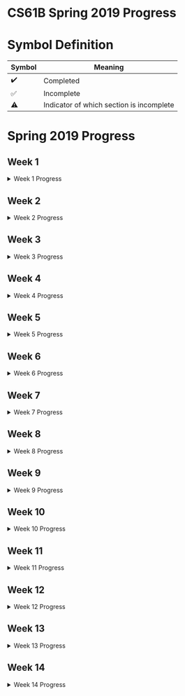 # CS61B Spring 2019 Progress

# Symbol Definition

| Symbol             | Meaning                                                 |
| ------------------ | ------------------------------------------------------- |
| :heavy_check_mark: | Completed                                       |
| :white_check_mark: | Incomplete |
| :warning:          | Indicator of which section is incomplete                  |

# Spring 2019 Progress 

## Week 1

<details>
  <summary> Week 1 Progress </summary>

  | Lecture                                          | Study Guide        | Discussion                       | Lab                                         | Assignments / Exams                                     |
  | ------------------------------------------------ | ------------------ | -------------------------------- | ------------------------------------------- | ------------------------------------------------------- |
  | 1. Intro, Hello World Java :heavy_check_mark:    | :heavy_check_mark: | Intro to Java :heavy_check_mark: | Setting Up Your Computer :heavy_check_mark: | HW 0: Basic Java Programs (Optional) :heavy_check_mark: |
  | 2. Defining and Using Classes :heavy_check_mark: | :heavy_check_mark: | --                               | javac, java, git :heavy_check_mark:         | ---                                                     |

</details>

## Week 2

<details>
  <summary> Week 2 Progress </summary>

  | Lecture                                                       | Study Guide                                                        | Discussion                             | Lab                                 | Assignments / Exams |
  | ------------------------------------------------------------- | ------------------------------------------------------------------ | -------------------------------------- | ----------------------------------- | ------------------- |
  | 3. References, Recursion, and Lists :heavy_check_mark:        | :heavy_check_mark: Scope, Pass-by-Value, Static :heavy_check_mark: | IntelliJ Home Setup :heavy_check_mark: | Project 0: NBody :heavy_check_mark: |
  | 4. SLLists, Nested Classes, Sentinel Nodes :heavy_check_mark: | :white_check_mark: :warning: A Level problem 2 skipped             | Scope, Pass-by-Value, Static Exam Prep | IDEs :heavy_check_mark:             | ---                 |
  | 5. DLLists, Arrays :heavy_check_mark:                         | :white_check_mark: :warning: A Level incomplete                    | ---                                    | ---                                 | ---                 |

</details>

## Week 3

<details>
  <summary> Week 3 Progress </summary>

   | Lecture                                            | Study Guide        | Discussion                              | Lab                                   | Assignments / Exams                            |
   | -------------------------------------------------- | ------------------ | --------------------------------------- | ------------------------------------- | ---------------------------------------------- |
   | 6. ALists, Resizing, vs. SLists :heavy_check_mark: | :heavy_check_mark: | Linked Lists, Arrays :heavy_check_mark: | Testing, Debugging :heavy_check_mark: | Project 1A: Data Structures :heavy_check_mark: |
   | 7. Testing :heavy_check_mark:                      | :heavy_check_mark: | Linked Lists, Arrays Exam Prep          | --                                    |
   | 8. Inheritance, Implements :heavy_check_mark:      | :white_check_mark: | ---                                     | ---                                   | ---                                            |

</details>

## Week 4

<details>
  <summary> Week 4 Progress </summary>

  | Lecture                                                                   | Study Guide | Discussion                     | Lab              | Assignments / Exams                             |
  | ------------------------------------------------------------------------- | ----------- | ------------------------------ | ---------------- | ----------------------------------------------- |
  | 9. Extends, Casting, Higher Order Functions :heavy_check_mark:            |             | Inheritance :heavy_check_mark: | Peer Code Review | Project 1B: Testing and HoFs :heavy_check_mark: |
  | 10. Subtype Polymorphism vs. HoFs :heavy_check_mark: (No Guide Exercises) | ---         | Inheritance Exam Prep          | ---              | Project 1 Gold: Autograding :heavy_check_mark:  |
  | 11. Exceptions, Iterators, Object Methods :heavy_check_mark:              |             | ---                            | ---              | ---                                             |

</details>

## Week 5

<details>
  <summary> Week 5 Progress </summary>

  | Lecture                              | Study Guide        | Discussion                                 | Lab                        | Assignments / Exams                                     |
  | ------------------------------------ | ------------------ | ------------------------------------------ | -------------------------- | ------------------------------------------------------- |
  | 12. Coding in the Real World, Review | ---                | Iterators, Iterables :heavy_check_mark:    | HugLife :heavy_check_mark: | Midterm 1                                               |
  | 13. Asymptotics I :heavy_check_mark: | :heavy_check_mark: | Exceptions, Iterators, Iterables Exam Prep | --                         | HW1: Java Syntax and Sound Synthesis :heavy_check_mark: |

</details>

## Week 6

<details>
  <summary> Week 6 Progress </summary>

  | Lecture                                       | Study Guide | Discussion                                       | Lab                              | Assignments / Exams |
  | --------------------------------------------- | ----------- | ------------------------------------------------ | -------------------------------- | ------------------- |
  | 14. Disjoint Sets :heavy_check_mark:          |             | Disjoint Sets and Asymptotics :heavy_check_mark: | Disjoint Sets :heavy_check_mark: | ---                 |
  | 15. Asymptotics II :heavy_check_mark:         |             | Disjoint Sets and Asymptotics Exam Prep          | Challenge Disjoint Sets          | ---                 |
  | 16. ADTs, Sets, Maps, BSTs :heavy_check_mark: |             | ---                                              | ---                              | HW2: Percolation :heavy_check_mark:    |

</details>

## Week 7

<details>
  <summary> Week 7 Progress </summary>

  | Lecture                                | Study Guide | Discussion                                                               | Lab                                                                                     | Assignments / Exams             |
  | -------------------------------------- | ----------- | ------------------------------------------------------------------------ | --------------------------------------------------------------------------------------- | ------------------------------- |
  | 17. B-Trees (2-3, 2-3-4 Trees)         |             | More Asymptotics, Search Trees :heavy_check_mark: | TreeMap :white_check_mark: :warning: Optional Exercises & Optional Asymptotics Problems | --                              |
  | 18. Red Black Trees :heavy_check_mark: |             | More Asymptotics, Search Trees Exam Prep                                 | Challenge Binary Search Tree Performance                                                | HW3: Hashing :heavy_check_mark: |
  | 19. Hashing :heavy_check_mark:         |             | ---                                                                      | ---                                                                                     | ---                             |

</details>

## Week 8

<details>
  <summary> Week 8 Progress </summary>

  | Lecture                                                            | Study Guide | Discussion                                                           | Lab                        | Assignments / Exams           |
  | ------------------------------------------------------------------ | ----------- | -------------------------------------------------------------------- | -------------------------- | ----------------------------- |
  | 20. Heaps and PQs :heavy_check_mark:                               |             | LLRBs, Hashing, Heaps :heavy_check_mark: | HashMap :heavy_check_mark: | ---                           |
  | 21. Prefix Operations and Tries :heavy_check_mark:                 |             | LLRBs, Hashing, Heaps Exam Prep                                      | Challenge Heaps and Hashes | Proj 2: HeapPQ/KD-Tree HeapPQ |
  | 22. Range, Searching and Multi-Dimensional Data :heavy_check_mark: |             | ---                                                                  | ---                        | ---                           |

</details>

## Week 9

<details>
  <summary> Week 9 Progress </summary>

  | Lecture                                          | Study Guide | Discussion                                  | Lab              | Assignments / Exams |
  | ------------------------------------------------ | ----------- | ------------------------------------------- | ---------------- | ------------------- |
  | 23. Tree and Graph Traversals :heavy_check_mark: |             | Tries, K-d Trees, Tree Traversals           | Tries :heavy_check_mark:            | ---                 |
  | 24. Graph Traversals and Implementations         |             | Tries, K-d Trees, Tree Traversals Exam Prep | Challenge Graphs | ---                 |
  | 25. Shortest Paths                               |             | ---                                         | ---              | ---                 |

</details>

## Week 10

<details>
  <summary> Week 10 Progress </summary>

  | Lecture                          | Study Guide | Discussion                               | Lab | Assignments / Exams |
  | -------------------------------- | ----------- | ---------------------------------------- | --- | ------------------- |
  | 26. Minimum Spanning Trees       |             | DFS, BFS, Shortest Paths, MSTs           | --- | ---                 |
  | 27. Reductions and Decomposition |             | DFS, BFS, Shortest Paths, MSTs Exam Prep | --  | --                  |
  | 28. No Lecture                   |             | ---                                      | --- | Midterm 2           |

</details>

## Week 11

<details>
  <summary> Week 11 Progress </summary>

  | Lecture                    | Study Guide | Discussion       | Lab                       | Assignments / Exams |
  | -------------------------- | ----------- | ---------------- | ------------------------- | ------------------- |
  | 29. Basic Sorts            |             | Graphs           | Merge and Quicksort       | HW4: Puzzle Solver  |
  | 30. Quick Sort             |             | Graphs Exam Prep | Challenge Beards and Beds | Proj 2C: Bear Maps  |
  | 31. Software Engineering I |             | ---              | ---                       | ---                 |

</details>

## Week 12

<details>
  <summary> Week 12 Progress </summary>

 | Lecture                              | Study Guide | Discussion        | Lab                          | Assignments / Exams   |
 | ------------------------------------ | ----------- | ----------------- | ---------------------------- | --------------------- |
 | 32. More Quick Sort, Sorting Summary |             | Sorting, ADTs     | Getting Started on Project 3 | --                    |
 | 33. Sorting and Algorithmic Bounds   |             | Sorting Exam Prep | --                           | --                    |
 | 34. Software Engineering II          |             | --                | --                           | Proj 3A: BYOW Phase 1 |

</details>

## Week 13

<details>
  <summary> Week 13 Progress </summary>

  | Lecture                                    | Study Guide | Discussion        | Lab                        | Assignments / Exams |
  | ------------------------------------------ | ----------- | ----------------- | -------------------------- | ------------------- |
  | 35. Radix Sorts                            |             | More Sorting      | Interactivity in Project 3 | --                  |
  | 36. Sorting and Data Structures Conclusion |             | Sorting Exam Prep | --                         | --                  |
  | 37. Software Engineering III               |             | --                | --                         | --                  |

</details>

## Week 14

<details>
  <summary> Week 14 Progress </summary>

  | Lecture                                  | Study Guide | Discussion   | Lab        | Assignments / Exams   |
  | ---------------------------------------- | ----------- | ------------ | ---------- | --------------------- |
  | 38. Compression                          |             | Goodbye, Fun | BYOW Demos | Proj 3B: BYOW Phase 2 |
  | 39. Compression, Complexity, and P = NP? |             | --           | --         | --                    |
  | 40. Summary, Fun                         |             | --           | --         | --                    |

</details>